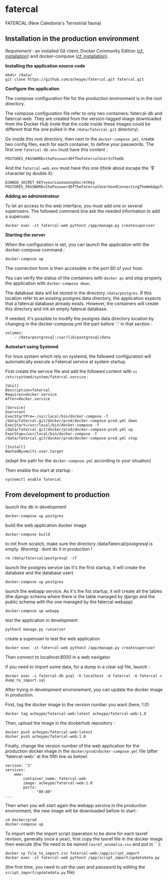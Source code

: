 # fatercal
FATERCAL (New Caledonia's Terrestrial fauna)



## Installation in the production environment

*Requirement* : an installed Git client, Docker Community Edition
([cf. installation](https://docs.docker.com/engine/installation/)) and
docker-compose ([cf. installation](https://docs.docker.com/compose/install/)).


**Installing the application source code**

    mkdir /data/
    git clone https://github.com/acheype/fatercal.git fatercal.git


**Configure the application**

The compose configuration file for the production environment is in the root directory.

The compose configuration file refer to only two containers: fatercal-db and fatercal-web. They are created from the
version-tagged image downloaded from the Docker Hub (note that the code inside these images could be different that
the one pulled in the `/data/fatercal.git` directory).

Go inside this root directory, then next to the `docker-compose.yml`, create two config files, each for each container, to define your passwords.
The first one `fatercal-db.env` must have this content :

    POSTGRES_PASSWORD=thePasswordOfTheFatercalUserInTheDb

And the `fatercal-web.env` must have this one (think about escape the '$' character by double it):

    DJANGO_SECRET_KEY=yourLoooooongSecretKey
    POSTGRES_PASSWORD=thePasswordOfTheFatercalUserUsedConnectingTheWebAppToTheDB


**Adding an administrateur**

To let an access to the web interface, you must add one or several superusers. The followed command line ask the
needed information to add a superuser.

    docker exec -it fatercal-web python3 /app/manage.py createsuperuser


**Starting the server**

When the configuration is set, you can launch the application with the docker-compose command :

    docker-compose up

The connection form is then accessible in the port 80 of your host.

You can verify the status of the containers with `docker ps` and stop properly the application with `docker-compose down`.

The database data will be stored in the directory `/data/postgres`. If this location refer to an existing postgres data
directory, the application expects that a fatercal database already exists. However, the containers will create
this directory and init an empty fatercal database.

If needed, it's possible to modify the postgres data directory location by changing in the docker-compose.yml the part
before ':' in that section :

    volumes:
        - /data/postgresql:/var/lib/postgresql/data


**Autostart using Systemd**

For linux system which rely on systemd, the followed configuration will automatically execute a Fatercal service at
system startup.

First create the service file and add the followed content with `vi /etc/systemd/system/fatercal.service` :

    [Unit]
    Description=fatercal
    Requires=docker.service
    After=docker.service

    [Service]
    User=root
    ExecStartPre=-/usr/local/bin/docker-compose -f /data/fatercal.git/docker/prod/docker-compose-prod.yml down
    ExecStart=/usr/local/bin/docker-compose -f /data/fatercal.git/docker/prod/docker-compose-prod.yml up
    ExecStop=/usr/local/bin/docker-compose -f /data/fatercal.git/docker/prod/docker-compose-prod.yml stop

    [Install]
    WantedBy=multi-user.target

(adapt the path for the `docker-compose.yml` according to your situation)

Then enable the start at startup :

    systemctl enable fatercal

## From development to production

launch the db in development

    docker-compose up postgres

build the web application docker image

    docker-compose build

to init from scratch, make sure the directory /data/fatercal/postgresql is empty. *Warning* : dont do it in production !

    rm /data/fatercal/postgresql -rf

launch the postgres service (as it's the first startup, it will create the database and the database user)

    docker-compose up postgres

launch the webapp service. As it's the fist startup, it will create all the tables (the django schema where there is
the table managed by django and the public schema with the one managed by the fatercal webapp)

    docker-compose up webapp

test the application in development

    python3 manage.py runserver

create a superuser to test the web application

    docker exec -it fatercal-web python3 /app/manage.py createsuperuser

Then connect to localhost:8000 in a web navigator

If you need to import some data, for a dump in a clear sql file, launch :

    docker exec -i fatercal-db psql -h localhost -d fatercal -U fatercal < dump_to_import.sql

After trying in development environement, you can update the docker image in production.

First, tag the docker image to the version number you want (here, 1.0)

    docker tag acheype/fatercal-web:latest acheype/fatercal-web:1.0

Then, upload the image in the dockerhub repository :

    docker push acheype/fatercal-web:latest
    docker push acheype/fatercal-web:1.0

Finally, change the version number of the web application for the production docker image in the
``docker/prod/docker-compose.yml`` file (after 'fatercal-web:' at the fifth line as below)

    version: '3'
    services:
        www:
            container_name: fatercal-web
            image: acheype/fatercal-web:1.0
            ports:
                - "80:80"
    ...

Then when you will start again the webapp service in the production environment, the new image will be downloaded
before to start :

    cd docker/prod
    docker-compose up

To import with the import script (operation to be done for each taxref revision, generally once a year), first copy the
taxref file in the docker image then execute (the file need to be named ``taxref_animalia.csv`` and put in `` ):

    docker cp file_to_import.csv fatercal-web:/app/script_import
    docker exec -it fatercal-web python3 /app/script_import/updatedata.py

(the first time, you need to set the user and password by editing the ``script_import/updatedata.py`` file)

